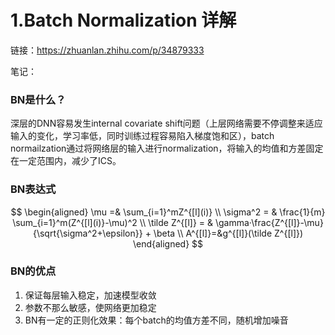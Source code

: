 # 1.Batch Normalization 详解
链接：https://zhuanlan.zhihu.com/p/34879333

笔记：
### BN是什么？
深层的DNN容易发生internal covariate shift问题（上层网络需要不停调整来适应输入的变化，学习率低，同时训练过程容易陷入梯度饱和区），batch normailzation通过将网络层的输入进行normalization，将输入的均值和方差固定在一定范围内，减少了ICS。
### BN表达式
$$
\begin{aligned}
\mu =& \sum_{i=1}^mZ^{[l](i)}
\\
\sigma^2 = & \frac{1}{m} \sum_{i=1}^m(Z^{[l](i)}-\mu)^2
\\
\tilde Z^{[l]} = & \gamma·\frac{Z^{[l]}-\mu}{\sqrt{\sigma^2+\epsilon}} + \beta
\\
A^{[l]}=&g^{[l]}(\tilde Z^{[l]})
\end{aligned}
$$
### BN的优点
1. 保证每层输入稳定，加速模型收敛
2. 参数不那么敏感，使网络更加稳定
3. BN有一定的正则化效果：每个batch的均值方差不同，随机增加噪音